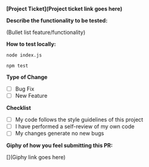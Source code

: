 **[Project Ticket](Project ticket link goes here)**

**Describe the functionality to be tested:**

(Bullet list feature/functionality)

**How to test locally:**

`node index.js`

`npm test`

**Type of Change**

- [ ] Bug Fix
- [ ] New Feature

**Checklist**

- [ ] My code follows the style guidelines of this project
- [ ] I have performed a self-review of my own code
- [ ] My changes generate no new bugs

**Giphy of how you feel submitting this PR:**

[](Giphy link goes here)

